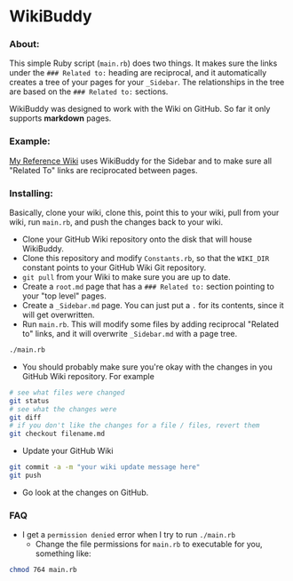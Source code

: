 WikiBuddy
=========

### About:

This simple Ruby script (`main.rb`) does two things. It makes sure the links under the `### Related to:` heading
are reciprocal, and it automatically creates a tree of your pages for your `_Sidebar`. The relationships in the tree
are based on the `### Related to:` sections. 

WikiBuddy was designed to work with the Wiki on GitHub. So far it only supports **markdown** pages.

### Example:

[My Reference Wiki](https://github.com/pajtai/Reference/wiki/) uses WikiBuddy for the Sidebar and to make sure all 
"Related To" links are reciprocated between pages.

### Installing:

Basically, clone your wiki, clone this, point this to your wiki, pull from your wiki, run `main.rb`, 
and push the changes back to your wiki.

* Clone your GitHub Wiki repository onto the disk that will house WikiBuddy.
* Clone this repository and modify `Constants.rb`, so that the `WIKI_DIR` constant points to your GitHub Wiki Git repository.
* `git pull` from your Wiki to make sure you are up to date.
* Create a `root.md` page that has a `### Related to:` section pointing to your "top level" pages.
* Create a `_Sidebar.md` page. You can just put a `.` for its contents, since it will get overwritten.
* Run `main.rb`. This will modify some files by adding reciprocal "Related to" links, and it will overwrite
`_Sidebar.md` with a page tree.

```bash
./main.rb
```
* You should probably make sure you're okay with the changes in you GitHub Wiki repository. For example  

```bash
# see what files were changed
git status
# see what the changes were
git diff
# if you don't like the changes for a file / files, revert them
git checkout filename.md
```
* Update your GitHub Wiki

```bash
git commit -a -m "your wiki update message here"
git push
```
* Go look at the changes on GitHub.

### FAQ

* I get a `permission denied` error when I try to run `./main.rb`
    * Change the file permissions for `main.rb` to executable for you, something like:

```bash
chmod 764 main.rb
```